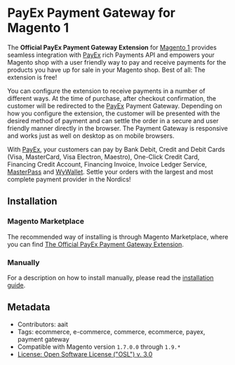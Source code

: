 # PayEx Payment Gateway for Magento 1

The **Official PayEx Payment Gateway Extension** for [Magento 1](http://magento.com/)
provides seamless integration with [PayEx](http://payex.com/) rich Payments API
and empowers your Magento shop with a user friendly way to pay and receive
payments for the products you have up for sale in your Magento shop. Best of
all: The extension is free!

You can configure the extension to receive payments in a number of
different ways. At the time of purchase, after checkout confirmation,
the customer will be redirected to the [PayEx](http://payex.com/) Payment
Gateway. Depending on how you configure the extension, the customer will
be presented with the desired method of payment and can settle the order
in a secure and user friendly manner directly in the browser. The Payment
Gateway is responsive and works just as well on desktop as on mobile browsers.

With [PayEx](http://payex.com/), your customers can pay by Bank Debit, Credit
and Debit Cards (Visa, MasterCard, Visa Electron, Maestro), One-Click Credit
Card, Financing Credit Account, Financing Invoice, Invoice Ledger Service,
[MasterPass](https://masterpass.com/) and [WyWallet](http://wywallet.se/).
Settle your orders with the largest and most complete payment provider in the
Nordics!

## Installation

### Magento Marketplace

The recommended way of installing is through Magento Marketplace, where you can
find [The Official PayEx Payment Gateway Extension](https://marketplace.magento.com/payex-payex-payments.html).

### Manually

For a description on how to install manually, please read the
[installation guide](docs/installation-guide.md).

## Metadata

* Contributors: aait
* Tags: ecommerce, e-commerce, commerce, ecommerce, payex, payment gateway
* Compatible with Magento version `1.7.0.0` through `1.9.*`
* [License: Open Software License ("OSL") v. 3.0](https://opensource.org/licenses/OSL-3.0)
